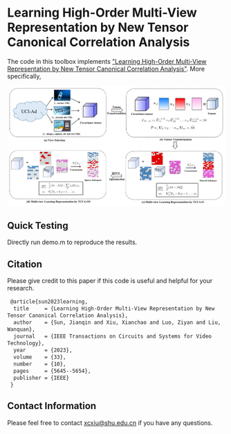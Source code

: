 # Learning High-Order Multi-View Representation by New Tensor Canonical Correlation Analysis

The code in this toolbox implements ["Learning High-Order Multi-View Representation by New Tensor Canonical Correlation Analysis"](https://ieeexplore.ieee.org/abstract/document/10091146). More specifically, 

![alt text](./framework.png)

Quick Testing
---------------------
Directly run demo.m to reproduce the results.

Citation
---------------------
Please give credit to this paper if this code is useful and helpful for your research.

     @article{sun2023learning,
      title     = {Learning High-Order Multi-View Representation by New Tensor Canonical Correlation Analysis},
      author    = {Sun, Jianqin and Xiu, Xianchao and Luo, Ziyan and Liu, Wanquan},
      journal   = {IEEE Transactions on Circuits and Systems for Video Technology},
      year      = {2023},
      volume    = {33},
      number    = {10},
      pages     = {5645--5654},
      publisher = {IEEE}
     }


Contact Information
---------------------
Please feel free to contact xcxiu@shu.edu.cn if you have any questions.
